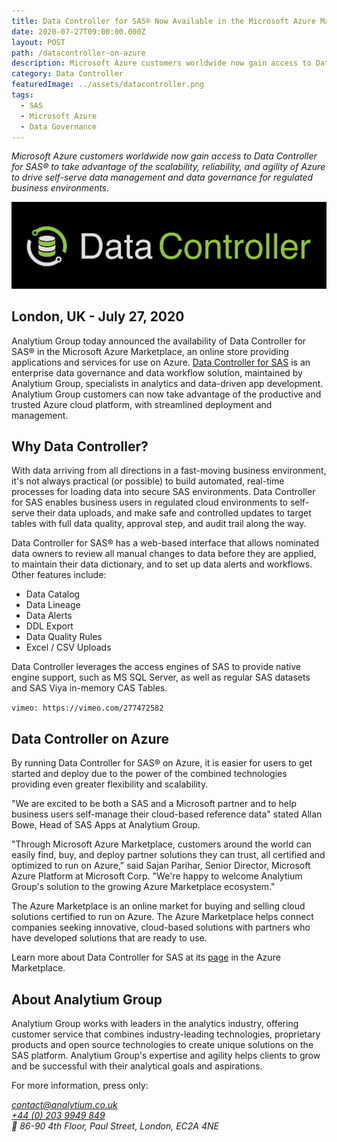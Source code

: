 ```yaml
---
title: Data Controller for SAS® Now Available in the Microsoft Azure Marketplace
date: 2020-07-27T09:00:00.000Z
layout: POST
path: /datacontroller-on-azure
description: Microsoft Azure customers worldwide now gain access to Data Controller for SAS®
category: Data Controller
featuredImage: ../assets/datacontroller.png
tags:
  - SAS
  - Microsoft Azure
  - Data Governance
---
```


_Microsoft Azure customers worldwide now gain access to Data Controller for SAS® to take advantage of the scalability, reliability, and agility of Azure to drive self-serve data management and data governance for regulated business environments._

![Data Controller](../assets/datacontroller.png)

## London, UK - July 27, 2020

Analytium Group today announced the availability of Data Controller for SAS® in the Microsoft Azure Marketplace, an online store providing applications and services for use on Azure. [Data Controller for SAS](https://datacontroller.io) is an enterprise data governance and data workflow solution, maintained by Analytium Group, specialists in analytics and data-driven app development. Analytium Group customers can now take advantage of the productive and trusted Azure cloud platform, with streamlined deployment and management.

## Why Data Controller?

With data arriving from all directions in a fast-moving business environment, it's not always practical (or possible) to build automated, real-time processes for loading data into secure SAS environments. Data Controller for SAS enables business users in regulated cloud environments to self-serve their data uploads, and make safe and controlled updates to target tables with full data quality, approval step, and audit trail along the way.

Data Controller for SAS® has a web-based interface that allows nominated data owners to review all manual changes to data before they are applied, to maintain their data dictionary, and to set up data alerts and workflows. Other features include:

- Data Catalog
- Data Lineage
- Data Alerts
- DDL Export
- Data Quality Rules
- Excel / CSV Uploads

Data Controller leverages the access engines of SAS to provide native engine support, such as MS SQL Server, as well as regular SAS datasets and SAS Viya in-memory CAS Tables.

`vimeo: https://vimeo.com/277472582`

## Data Controller on Azure

By running Data Controller for SAS® on Azure, it is easier for users to get started and deploy due to the power of the combined technologies providing even greater flexibility and scalability.

"We are excited to be both a SAS and a Microsoft partner and to help business users self-manage their cloud-based reference data" stated Allan Bowe, Head of SAS Apps at Analytium Group.

"Through Microsoft Azure Marketplace, customers around the world can easily find, buy, and deploy partner solutions they can trust, all certified and optimized to run on Azure," said Sajan Parihar, Senior Director, Microsoft Azure Platform at Microsoft Corp. "We're happy to welcome Analytium Group's solution to the growing Azure Marketplace ecosystem."

The Azure Marketplace is an online market for buying and selling cloud solutions certified to run on Azure. The Azure Marketplace helps connect companies seeking innovative, cloud-based solutions with partners who have developed solutions that are ready to use.

Learn more about Data Controller for SAS at its [page](https://azuremarketplace.microsoft.com/en-us/marketplace/apps/analytiumltd1582389146376.datacontrollerforsas?ocid=GTMRewards_PR_datacontrollerforsas_138d) in the Azure Marketplace.

## About Analytium Group

Analytium Group works with leaders in the analytics industry, offering customer service that combines industry-leading technologies, proprietary products and open source technologies to create unique solutions on the SAS platform. Analytium Group's expertise and agility helps clients to grow and be successful with their analytical goals and aspirations.

For more information, press only:

<address>
  <a href="mailto:contact@analytium.co.uk">contact@analytium.co.uk</a><br>
  <a href="tel:+442039949849">+44 (0) 203 9949 849</a><br>
  📮 86-90 4th Floor, Paul Street, London, EC2A 4NE
</address>
